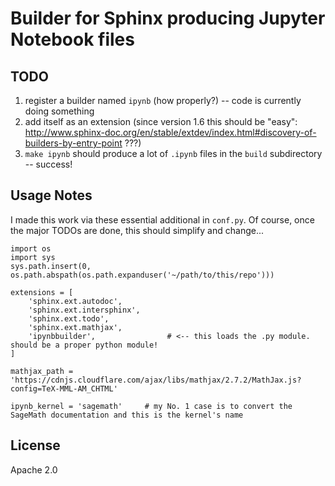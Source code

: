 # Builder for Sphinx producing Jupyter Notebook files

## TODO

1. register a builder named `ipynb` (how properly?) -- code is currently doing something
1. add itself as an extension (since version 1.6 this should be "easy": http://www.sphinx-doc.org/en/stable/extdev/index.html#discovery-of-builders-by-entry-point ???)
1. `make ipynb` should produce a lot of `.ipynb` files in the `build` subdirectory -- success!

## Usage Notes

I made this work via these essential additional in `conf.py`.
Of course, once the major TODOs are done, this should simplify and change...

```
import os
import sys
sys.path.insert(0, os.path.abspath(os.path.expanduser('~/path/to/this/repo')))

extensions = [
    'sphinx.ext.autodoc',
    'sphinx.ext.intersphinx',
    'sphinx.ext.todo',
    'sphinx.ext.mathjax',
    'ipynbbuilder',                # <-- this loads the .py module. should be a proper python module!
]

mathjax_path = 'https://cdnjs.cloudflare.com/ajax/libs/mathjax/2.7.2/MathJax.js?config=TeX-MML-AM_CHTML'

ipynb_kernel = 'sagemath'     # my No. 1 case is to convert the SageMath documentation and this is the kernel's name
```

## License

Apache 2.0

